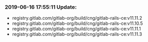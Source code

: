 ### 2019-06-16 17:55:11 Update:

- registry.gitlab.com/gitlab-org/build/cng/gitlab-rails-ce:v11.11.2
- registry.gitlab.com/gitlab-org/build/cng/gitlab-rails-ce:v11.10.5
- registry.gitlab.com/gitlab-org/build/cng/gitlab-rails-ce:v11.11.1
- registry.gitlab.com/gitlab-org/build/cng/gitlab-rails-ce:v11.11.3
